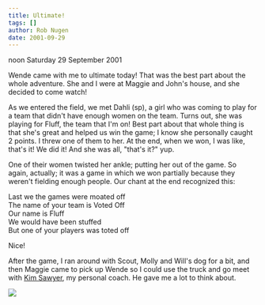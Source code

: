 ```yaml
---
title: Ultimate!
tags: []
author: Rob Nugen
date: 2001-09-29
---
```


<p class=date>noon Saturday 29 September 2001</p>

<p>Wende came with me to ultimate today!  That was the
best part about the whole adventure.  She and I were
at Maggie and John's house, and she decided to come
watch!</p>

<p>As we entered the field, we met Dahli (sp), a girl
who was coming to play for a team that didn't have
enough women on the team.  Turns out, she was playing
for Fluff, the team that I'm on!  Best part about that
whole thing is that she's great and helped us win the
game; I know she personally caught 2 points.  I threw
one of them to her.  At the end, when we won, I was
like, that's it!  We did it!  And she was all, "that's
it?"  yup.</p>

<p>One of their women twisted her ankle; putting her
out of the game.  So again, actually; it was a game in
which we won partially because they weren't fielding
enough people.  Our chant at the end recognized
this:</p>

<p>Last we the games were moated off
<br>The name of your team is Voted Off
<br>Our name is Fluff
<br>We would have been stuffed
<br>But one of your players was toted off</p>

<p>Nice!</p>

<p>After the game, I ran around with Scout, Molly and
Will's dog for a bit, and then Maggie came to pick up
Wende so I could use the truck and go meet with <a
href="https://www.thewealthsource.com/index_2.html">Kim
Sawyer</a>, my personal coach.  He gave me a lot to
think about.</p>

<img src="/images/rob/wL-ROB.gif"/></p>
